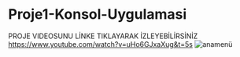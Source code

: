 # Proje1-Konsol-Uygulamasi
PROJE VIDEOSUNU LİNKE TIKLAYARAK İZLEYEBİLİRSİNİZ
https://www.youtube.com/watch?v=uHo6GJxaXug&t=5s
<img src="projeresimleri/1.PNG" alt="anamenü">
